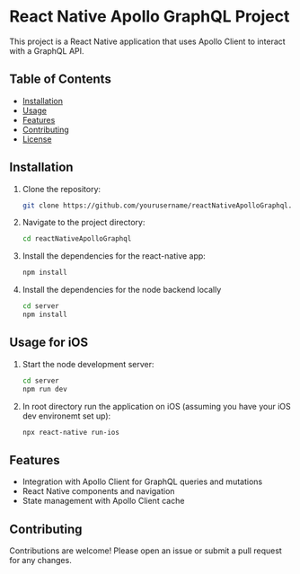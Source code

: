 # React Native Apollo GraphQL Project

This project is a React Native application that uses Apollo Client to interact with a GraphQL API.

## Table of Contents

- [Installation](#installation)
- [Usage](#usage)
- [Features](#features)
- [Contributing](#contributing)
- [License](#license)

## Installation

1. Clone the repository:
   ```sh
   git clone https://github.com/yourusername/reactNativeApolloGraphql.git
   ```
2. Navigate to the project directory:
   ```sh
   cd reactNativeApolloGraphql
   ```
3. Install the dependencies for the react-native app:
   ```sh
   npm install
   ```
4. Install the dependencies for the node backend locally
   ```sh
   cd server
   npm install
   ```

## Usage for iOS

1. Start the node development server:
   ```sh
   cd server
   npm run dev
   ```
2. In root directory run the application on iOS (assuming you have your iOS dev environemt set up):
   ```sh
   npx react-native run-ios
   ```

## Features

- Integration with Apollo Client for GraphQL queries and mutations
- React Native components and navigation
- State management with Apollo Client cache

## Contributing

Contributions are welcome! Please open an issue or submit a pull request for any changes.
